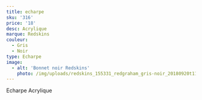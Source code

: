 ```yaml
---
title: echarpe
sku: '316'
price: '18'
desc: Acrylique
marque: Redskins
couleur:
  - Gris
  - Noir
type: Echarpe
image:
  - alt: 'Bonnet noir Redskins'
    photo: /img/uploads/redskins_155331_redgraham_gris-noir_20180920t114918_01.jpg
---
```

Echarpe Acrylique
